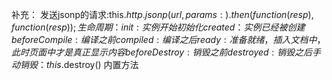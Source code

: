 补充：
发送jsonp的请求:this.$http.jsonp(url,{params:{}}).then(function(resp){},function(resp){});
生命周期：
  init: 实例开始初始化
  created：实例已经被创建
  beforeCompile:编译之前
  compiled:编译之后
  ready: 准备就绪，插入文档中，此时页面中才是真正显示内容
  beforeDestroy:销毁之前
  destroyed: 销毁之后
手动销毁：this.$destroy() 内置方法
